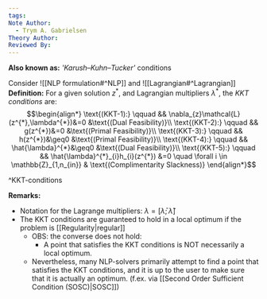 ```yaml
---
tags: 
Note Author:
  - Trym A. Gabrielsen
Theory Author: 
Reviewed By:
---
```

**Also known as:** *'Karush–Kuhn–Tucker'* conditions

Consider ![[NLP formulation#^NLP]]
and ![[Lagrangian#^Lagrangian]]
**Definition:**
For a given solution $z^{*}$, and Lagrangian multipliers $\lambda^{*}$, the *KKT conditions* are:
$$\begin{align*}
\text{(KKT-1):} \qquad && \nabla_{z}\mathcal{L}(z^{*},\lambda^{*})&=0 &\text{(Dual Feasibility)}\\
\text{(KKT-2):} \qquad && g(z^{*})&=0 &\text{(Primal Feasibility)}\\
\text{(KKT-3):} \qquad && h(z^{*})&\geq0 &\text{(Primal Feasibility)}\\
\text{(KKT-4):} \qquad && \hat{\lambda}^{*}&\geq0 &\text{(Dual Feasibility)}\\
\text{(KKT-5):} \qquad && \hat{\lambda}^{*}_{i}h_{i}(z^{*}) &=0 \quad \forall i \in \mathbb{Z}_{1,n_{in}} & \text{(Complimentarity Slackness)}
\end{align*}$$

^KKT-conditions

**Remarks:**
- Notation for the Lagrange multipliers: $\lambda = [\bar\lambda; \hat\lambda]$
- The KKT conditions are guaranteed to hold in a local optimum if the problem is [[Regularity|regular]]
	- OBS: the converse does not hold:
		- A point that satisfies the KKT conditions is NOT necessarily a local optimum.
	- Nevertheless, many NLP-solvers primarily attempt to find a point that satisfies the KKT conditions, and it is up to the user to make sure that it is actually an optimum. (f.ex. via [[Second Order Sufficient Condition (SOSC)|SOSC]])

